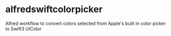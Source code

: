 # alfredswiftcolorpicker
Alfred workflow to convert colors selected from Apple's built in color picker to Swift3 UIColor
